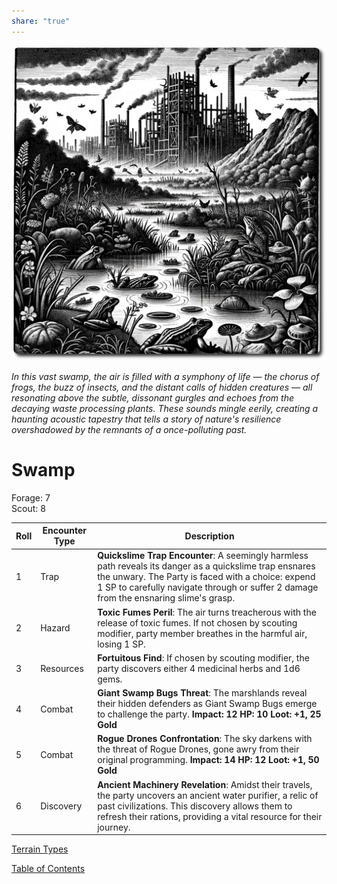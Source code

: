 ```yaml
---
share: "true"
---
```


![swamp](./swamp.png)    
    
*In this vast swamp, the air is filled with a symphony of life — the chorus of frogs, the buzz of insects, and the distant calls of hidden creatures — all resonating above the subtle, dissonant gurgles and echoes from the decaying waste processing plants. These sounds mingle eerily, creating a haunting acoustic tapestry that tells a story of nature's resilience overshadowed by the remnants of a once-polluting past.*    
    
# Swamp    
    
Forage: 7    
Scout: 8    

| Roll | Encounter Type | Description |
| ---- | ---- | ---- |
| 1 | Trap | **Quickslime Trap Encounter**: A seemingly harmless path reveals its danger as a quickslime trap ensnares the unwary. The Party is faced with a choice: expend 1 SP to carefully navigate through or suffer 2 damage from the ensnaring slime's grasp. |
| 2 | Hazard | **Toxic Fumes Peril**: The air turns treacherous with the release of toxic fumes. If not chosen by scouting modifier, party member breathes in the harmful air, losing 1 SP. |
| 3 | Resources | **Fortuitous Find**: If chosen by scouting modifier, the party discovers either 4 medicinal herbs and 1d6 gems. |
| 4 | Combat | **Giant Swamp Bugs Threat**: The marshlands reveal their hidden defenders as Giant Swamp Bugs emerge to challenge the party. **Impact: 12 HP: 10 Loot: +1, 25 Gold** |
| 5 | Combat | **Rogue Drones Confrontation**: The sky darkens with the threat of Rogue Drones, gone awry from their original programming. **Impact: 14 HP: 12 Loot: +1, 50 Gold** |
| 6 | Discovery | **Ancient Machinery Revelation**: Amidst their travels, the party uncovers an ancient water purifier, a relic of past civilizations. This discovery allows them to refresh their rations, providing a vital resource for their journey. |

[Terrain Types](./Terrain-Types.html)    
    
[Table of Contents](./Table-of-Contents.html)    
